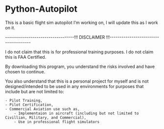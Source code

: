 # Python-Autopilot
This is a basic flight sim autopilot I'm working on, I will update this as I work on it.

-----------------------------------!!! DISCLAIMER !!!--------------------------------------

I do not claim that this is for professional training purposes.
I do not claim this is FAA Certified.

By downloading this program, you understand the risks involved and have chosen to continue. 

You also understand that this is a personal project for myself and is not designed/intended to be used in any environments for purposes that include but are not limited to:

    - Pilot Training,
    - Pilot Certification,
    - Commercial Aviation use such as,
        - Implementaion in aircraft (including but not limited to Civillian, Military, and Commercial),
        - Use in professional flight simulators
